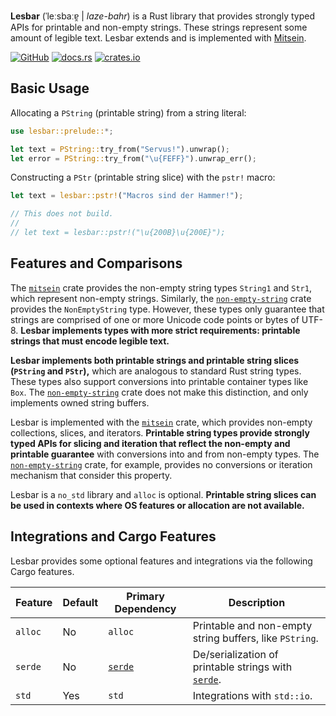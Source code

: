 **Lesbar** (ˈleːsbaːɐ̯ | _laze-bahr_) is a Rust library that provides strongly
typed APIs for printable and non-empty strings. These strings represent some
amount of legible text. Lesbar extends and is implemented with
[Mitsein][`mitsein`].

[![GitHub](https://img.shields.io/badge/GitHub-olson--sean--k/lesbar-8da0cb?logo=github&style=for-the-badge)](https://github.com/olson-sean-k/lesbar)
[![docs.rs](https://img.shields.io/badge/docs.rs-lesbar-66c2a5?logo=rust&style=for-the-badge)](https://docs.rs/lesbar)
[![crates.io](https://img.shields.io/crates/v/lesbar.svg?logo=rust&style=for-the-badge)](https://crates.io/crates/lesbar)

## Basic Usage

Allocating a `PString` (printable string) from a string literal:

```rust
use lesbar::prelude::*;

let text = PString::try_from("Servus!").unwrap();
let error = PString::try_from("\u{FEFF}").unwrap_err();
```

Constructing a `PStr` (printable string slice) with the `pstr!` macro:

```rust
let text = lesbar::pstr!("Macros sind der Hammer!");

// This does not build.
//
// let text = lesbar::pstr!("\u{200B}\u{200E}");
```

## Features and Comparisons

The [`mitsein`] crate provides the non-empty string types `String1` and `Str1`,
which represent non-empty strings. Similarly, the [`non-empty-string`] crate
provides the `NonEmptyString` type. However, these types only guarantee that
strings are comprised of one or more Unicode code points or bytes of UTF-8.
**Lesbar implements types with more strict requirements: printable strings that
must encode legible text.**

**Lesbar implements both printable strings and printable string slices
(`PString` and `PStr`),** which are analogous to standard Rust string types.
These types also support conversions into printable container types like `Box`.
The [`non-empty-string`] crate does not make this distinction, and only
implements owned string buffers.

Lesbar is implemented with the [`mitsein`] crate, which provides non-empty
collections, slices, and iterators. **Printable string types provide strongly
typed APIs for slicing and iteration that reflect the non-empty and printable
guarantee** with conversions into and from non-empty types. The
[`non-empty-string`] crate, for example, provides no conversions or iteration
mechanism that consider this property.

Lesbar is a `no_std` library and `alloc` is optional. **Printable string slices
can be used in contexts where OS features or allocation are not available.**

## Integrations and Cargo Features

Lesbar provides some optional features and integrations via the following Cargo
features.

| Feature     | Default | Primary Dependency | Description                                             |
|-------------|---------|--------------------|---------------------------------------------------------|
| `alloc`     | No      | `alloc`            | Printable and non-empty string buffers, like `PString`. |
| `serde`     | No      | [`serde`]          | De/serialization of printable strings with [`serde`].   |
| `std`       | Yes     | `std`              | Integrations with `std::io`.                            |

[`mitsein`]: https://crates.io/crates/mitsein
[`non-empty-string`]: https://crates.io/crates/non-empty-string
[`serde`]: https://crates.io/crates/serde
